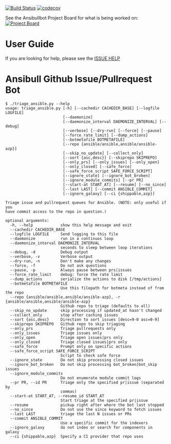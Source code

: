 [![Build Status](https://dev.azure.com/ansible/ansibullbot/_apis/build/status/ansible.ansibullbot?branchName=master)](https://dev.azure.com/ansible/ansibullbot/_build/latest?definitionId=12&branchName=master) [![codecov](https://codecov.io/gh/ansible/ansibullbot/branch/master/graph/badge.svg)](https://codecov.io/gh/ansible/ansibullbot)

See the Ansibullbot Project Board for what is being worked on:  [![Project Board](https://img.shields.io/github/issues/ansible/ansibullbot.svg)](https://github.com/ansible/ansibullbot/projects/1)

# User Guide


If you are looking for help, please see the [ISSUE HELP](ISSUE_HELP.md)


# Ansibull Github Issue/Pullrequest Bot

```
$ ./triage_ansible.py --help
usage: triage_ansible.py [-h] [--cachedir CACHEDIR_BASE] [--logfile LOGFILE]
                         [--daemonize]
                         [--daemonize_interval DAEMONIZE_INTERVAL] [--debug]
                         [--verbose] [--dry-run] [--force] [--pause]
                         [--force_rate_limit] [--dump_actions]
                         [--botmetafile BOTMETAFILE]
                         [--repo {ansible/ansible,ansible/ansible-azp}]
                         [--skip_no_update] [--collect_only]
                         [--sort {asc,desc}] [--skiprepo SKIPREPO]
                         [--only_prs] [--only_issues] [--only_open]
                         [--only_closed] [--safe_force]
                         [--safe_force_script SAFE_FORCE_SCRIPT]
                         [--ignore_state] [--ignore_bot_broken]
                         [--ignore_module_commits] [--pr PR]
                         [--start-at START_AT] [--resume] [--no_since]
                         [--last LAST] [--commit ANSIBLE_COMMIT]
                         [--ignore_galaxy] [--ci {shippable,azp}]

Triage issue and pullrequest queues for Ansible. (NOTE: only useful if you
have commit access to the repo in question.)

optional arguments:
  -h, --help            show this help message and exit
  --cachedir CACHEDIR_BASE
  --logfile LOGFILE     Send logging to this file
  --daemonize           run in a continuos loop
  --daemonize_interval DAEMONIZE_INTERVAL
                        seconds to sleep between loop iterations
  --debug, -d           Debug output
  --verbose, -v         Verbose output
  --dry-run, -n         Don't make any changes
  --force, -f           Do not ask questions
  --pause, -p           Always pause between prs|issues
  --force_rate_limit    debug: force the rate limit
  --dump_actions        serialize the actions to disk [/tmp/actions]
  --botmetafile BOTMETAFILE
                        Use this filepath for botmeta instead of from the repo
  --repo {ansible/ansible,ansible/ansible-azp}, -r {ansible/ansible,ansible/ansible-azp}
                        Github repo to triage (defaults to all)
  --skip_no_update      skip processing if updated_at hasn't changed
  --collect_only        stop after caching issues
  --sort {asc,desc}     Direction to sort issues [desc=9-0 asc=0-9]
  --skiprepo SKIPREPO   Github repo to skip triaging
  --only_prs            Triage pullrequests only
  --only_issues         Triage issues only
  --only_open           Triage open issues|prs only
  --only_closed         Triage closed issues|prs only
  --safe_force          Prompt only on specific actions
  --safe_force_script SAFE_FORCE_SCRIPT
                        Script to check safe force
  --ignore_state        Do not skip processing closed issues
  --ignore_bot_broken   Do not skip processing bot_broken|bot_skip issues
  --ignore_module_commits
                        Do not enumerate module commit logs
  --pr PR, --id PR      Triage only the specified pr|issue (separated by
                        commas)
  --start-at START_AT, --resume_id START_AT
                        Start triage at the specified pr|issue
  --resume              pickup right after where the bot last stopped
  --no_since            Do not use the since keyword to fetch issues
  --last LAST           triage the last N issues or PRs
  --commit ANSIBLE_COMMIT
                        Use a specific commit for the indexers
  --ignore_galaxy       do not index or search for components in galaxy
  --ci {shippable,azp}  Specify a CI provider that repo uses
```
